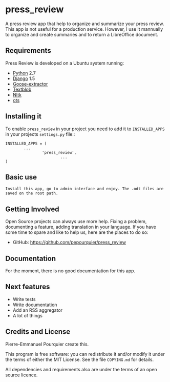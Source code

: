 press_review
============

A press review app that help to organize and summarize your press review. This app is not useful for a production service. However, I use it mannually to organize and create summaries and to return a LibreOffice document.

## Requirements ##

Press Review is developed on a Ubuntu system running:
   * [Python](http://python.org) 2.7
   * [Django](http://djangoproject.com) 1.5
   * [Goose-extractor](https://pypi.python.org/pypi/goose-extractor/)
   * [Textblob](https://pypi.python.org/pypi/textblob/0.8.4)
   * [Nltk](https://pypi.python.org/pypi/nltk/2.0.4)
   * [ots](https://pypi.python.org/pypi/ots)


## Installing it ##

To enable `press_review` in your project you need to add it to `INSTALLED_APPS` in your projects `settings.py` file::

    INSTALLED_APPS = (
            ...
                    'press_review',
                            ...
    )

## Basic use ##

    Install this app, go to admin interface and enjoy. The .odt files are saved on the root path.

## Getting Involved ##

Open Source projects can always use more help. Fixing a problem, documenting a feature, adding translation in your language. If you have some time to spare and like to help us, here are the places to do so:

- GitHub: https://github.com/pepourquier/press_review

## Documentation ##

For the moment, there is no good documentation for this app.

## Next features ##
    
   * Write tests
   * Write documentation
   * Add an RSS aggregator
   * A lot of things

## Credits and License ##

Pierre-Emmanuel Pourquier create this. 

This program is free software: you can redistribute it and/or modify it under
the terms of either the MIT License. See the file `COPYING.md` for details.

All dependencies and requirements also are under the terms of an open source licence.
